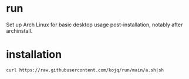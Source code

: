 # run
Set up Arch Linux for basic desktop usage post-installation, notably after archinstall.
# installation
`curl https://raw.githubusercontent.com/kojq/run/main/a.sh|sh`
